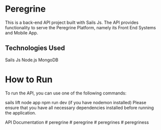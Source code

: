 # Peregrine
This is a back-end API project built with Sails Js. The API provides functionality to serve the Peregrine Platform, namely its Front End Systems and Mobile App.

## Technologies Used
Sails Js
Node.js
MongoDB

# How to Run
To run the API, you can use one of the following commands:

sails lift
node app
npm run dev (if you have nodemon installed)
Please ensure that you have all necessary dependencies installed before running the application.

API Documentation
#   p e r e g r i n e  
 #   p e r e g r i n e  
 #   p e r e g r i n e s  
 #   p e r e g r i n e s s  
 